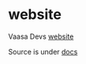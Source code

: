 # website
Vaasa Devs [website](https://vaasa-devs.github.io/website/)

Source is under [docs](docs)
